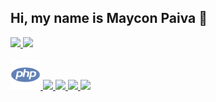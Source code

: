## Hi, my name is Maycon Paiva 👋

<a href="https://github.com/mayconpaivac">
   <div>
    <img height="200px" src="https://github-readme-stats.vercel.app/api?username=mayconpaivac&show_icons=true&theme=dark&include_all_commits=true&count_private=true"/>
    <img height="200px" src="https://github-readme-stats.vercel.app/api/top-langs/?username=mayconpaivac&layout=compact&langs_count=7&theme=dark"/>
  </div>

  <br />

  <div style="">
    <img src="https://raw.githubusercontent.com/devicons/devicon/9f4f5cdb393299a81125eb5127929ea7bfe42889/icons/php/php-plain.svg" width="48" />
    <img src="https://cdn.jsdelivr.net/gh/devicons/devicon/icons/laravel/laravel-plain.svg" width="48" />
    <img src="https://cdn.jsdelivr.net/gh/devicons/devicon/icons/vuejs/vuejs-original.svg" width="48" />
    <img src="https://cdn.jsdelivr.net/gh/devicons/devicon/icons/nodejs/nodejs-original.svg" width="48" />
    <img src="https://reactnative.dev/img/header_logo.svg" width="48" />
  </div>
</a>

<!--
**mayconpaivac/mayconpaivac** is a ✨ _special_ ✨ repository because its `README.md` (this file) appears on your GitHub profile.

Here are some ideas to get you started:

- 🔭 I’m currently working on ...
- 🌱 I’m currently learning ...
- 👯 I’m looking to collaborate on ...
- 🤔 I’m looking for help with ...
- 💬 Ask me about ...
- 📫 How to reach me: ...
- 😄 Pronouns: ...
- ⚡ Fun fact: ...
-->
